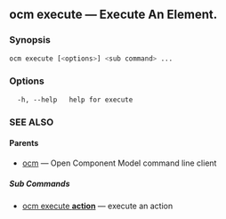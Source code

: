 ## ocm execute &mdash; Execute An Element.

### Synopsis

```sh
ocm execute [<options>] <sub command> ...
```

### Options

```
  -h, --help   help for execute
```

### SEE ALSO

#### Parents

* [ocm](ocm.md)	 &mdash; Open Component Model command line client


##### Sub Commands

* [ocm execute <b>action</b>](ocm_execute_action.md)	 &mdash; execute an action

